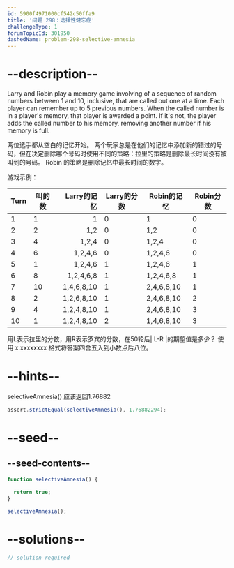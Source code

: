 ```yaml
---
id: 5900f4971000cf542c50ffa9
title: '问题 298：选择性健忘症'
challengeType: 1
forumTopicId: 301950
dashedName: problem-298-selective-amnesia
---
```


# --description--

Larry and Robin play a memory game involving of a sequence of random numbers between 1 and 10, inclusive, that are called out one at a time. Each player can remember up to 5 previous numbers. When the called number is in a player's memory, that player is awarded a point. If it's not, the player adds the called number to his memory, removing another number if his memory is full.

两位选手都从空白的记忆开始。 两个玩家总是在他们的记忆中添加新的错过的号码，但在决定删除哪个号码时使用不同的策略：拉里的策略是删除最长时间没有被叫到的号码。 Robin 的策略是删除记忆中最长时间的数字。

游戏示例：

| Turn | 叫的数 |   Larry的记忆 | Larry的分数 | Robin的记忆   | Robin分数 |
| ---- | --- | ----------:| -------- | ---------- | ------- |
| 1    | 1   |          1 | 0        | 1          | 0       |
| 2    | 2   |        1,2 | 0        | 1,2        | 0       |
| 3    | 4   |      1,2,4 | 0        | 1,2,4      | 0       |
| 4    | 6   |    1,2,4,6 | 0        | 1,2,4,6    | 0       |
| 5    | 1   |    1,2,4,6 | 1        | 1,2,4,6    | 1       |
| 6    | 8   |  1,2,4,6,8 | 1        | 1,2,4,6,8  | 1       |
| 7    | 10  | 1,4,6,8,10 | 1        | 2,4,6,8,10 | 1       |
| 8    | 2   | 1,2,6,8,10 | 1        | 2,4,6,8,10 | 2       |
| 9    | 4   | 1,2,4,8,10 | 1        | 2,4,6,8,10 | 3       |
| 10   | 1   | 1,2,4,8,10 | 2        | 1,4,6,8,10 | 3       |

用L表示拉里的分数，用R表示罗宾的分数，在50轮后| L-R |的期望值是多少？ 使用 x.xxxxxxxx 格式将答案四舍五入到小数点后八位。

# --hints--

selectiveAmnesia() 应该返回1.76882

```js
assert.strictEqual(selectiveAmnesia(), 1.76882294);
```

# --seed--

## --seed-contents--

```js
function selectiveAmnesia() {

  return true;
}

selectiveAmnesia();
```

# --solutions--

```js
// solution required
```
